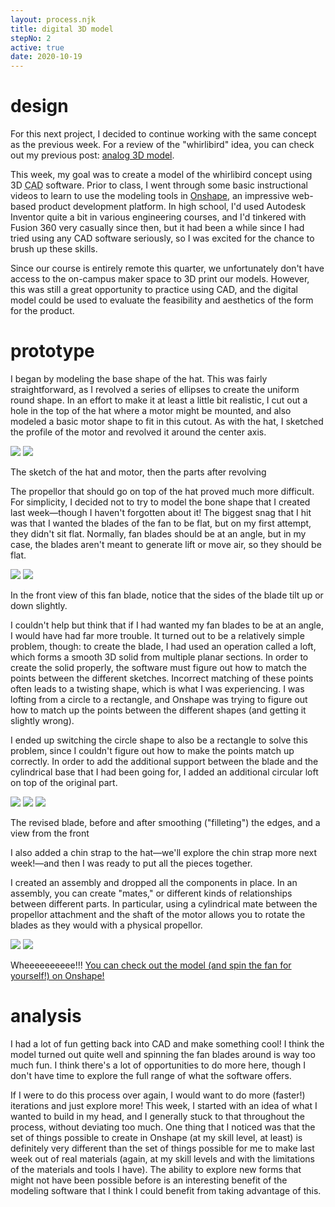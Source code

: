 ```yaml
---
layout: process.njk
title: digital 3D model
stepNo: 2
active: true
date: 2020-10-19
---
```


# design

For this next project, I decided to continue working with the same concept as the previous week. For a review of the "whirlibird" idea, you can check out my previous post: [analog 3D model](/1-analog-3d-model/).

This week, my goal was to create a model of the whirlibird concept using 3D <acronym title="computer assisted design">CAD</acronym> software. Prior to class, I went through some basic instructional videos to learn to use the modeling tools in <a href="https://www.onshape.com/en/" target="_blank">Onshape</a>, an impressive web-based product development platform. In high school, I'd used Autodesk Inventor quite a bit in various engineering courses, and I'd tinkered with Fusion 360 very casually since then, but it had been a while since I had tried using any CAD software seriously, so I was excited for the chance to brush up these skills.

Since our course is entirely remote this quarter, we unfortunately don't have access to the on-campus maker space to 3D print our models. However, this was still a great opportunity to practice using CAD, and the digital model could be used to evaluate the feasibility and aesthetics of the form for the product.

# prototype

I began by modeling the base shape of the hat. This was fairly straightforward, as I revolved a series of ellipses to create the uniform round shape. In an effort to make it at least a little bit realistic, I cut out a hole in the top of the hat where a motor might be mounted, and also modeled a basic motor shape to fit in this cutout. As with the hat, I sketched the profile of the motor and revolved it around the center axis.


<div class="img-group">

![](https://cdn.yoonbuck.com/hcde451-www/2-digital-3d-model/hat-motor-sketch.png)
![](https://cdn.yoonbuck.com/hcde451-www/2-digital-3d-model/hat-motor.png)

The sketch of the hat and motor, then the parts after revolving

</div>

The propellor that should go on top of the hat proved much more difficult. For simplicity, I decided not to try to model the bone shape that I created last week—though I haven't forgotten about it! The biggest snag that I hit was that I wanted the blades of the fan to be flat, but on my first attempt, they didn't sit flat. Normally, fan blades should be at an angle, but in my case, the blades aren't meant to generate lift or move air, so they should be flat. 

<div class="img-group">

![](https://cdn.yoonbuck.com/hcde451-www/2-digital-3d-model/fan-tilt.png)
![](https://cdn.yoonbuck.com/hcde451-www/2-digital-3d-model/fan-tilt-front.png)

In the front view of this fan blade, notice that the sides of the blade tilt up or down slightly.

</div>

I couldn't help but think that if I had wanted my fan blades to be at an angle, I would have had far more trouble. It turned out to be a relatively simple problem, though: to create the blade, I had used an operation called a loft, which forms a smooth 3D solid from multiple planar sections. In order to create the solid properly, the software must figure out how to match the points between the different sketches. Incorrect matching of these points often leads to a twisting shape, which is what I was experiencing. I was lofting from a circle to a rectangle, and Onshape was trying to figure out how to match up the points between the different shapes (and getting it slightly wrong).

I ended up switching the circle shape to also be a rectangle to solve this problem, since I couldn't figure out how to make the points match up correctly. In order to add the additional support between the blade and the cylindrical base that I had been going for, I added an additional circular loft on top of the original part.

<div class="img-group">

![](https://cdn.yoonbuck.com/hcde451-www/2-digital-3d-model/blade-support.png)
![](https://cdn.yoonbuck.com/hcde451-www/2-digital-3d-model/blade-support-fillet.png)
![](https://cdn.yoonbuck.com/hcde451-www/2-digital-3d-model/fan-front.png)

The revised blade, before and after smoothing ("filleting") the edges, and a view from the front

</div>

I also added a chin strap to the hat—we'll explore the chin strap more next week!—and then I was ready to put all the pieces together.

I created an assembly and dropped all the components in place. In an assembly, you can create "mates," or different kinds of relationships between different parts. In particular, using a cylindrical mate between the propellor attachment and the shaft of the motor allows you to rotate the blades as they would with a physical propellor.

<div class="img-group img-group--larger">

![](https://cdn.yoonbuck.com/hcde451-www/2-digital-3d-model/rotate.gif)
![](https://cdn.yoonbuck.com/hcde451-www/2-digital-3d-model/final.png)

Wheeeeeeeeee!!! <a href="https://cad.onshape.com/documents/72d3aba1c58fe6d339a53ae3/w/dccb50788bfd08ee5e5b12a2/e/fe4f9dd29169963ad08164c1" target="_blank">You can check out the model (and spin the fan for yourself!) on Onshape!</a>

</div>

# analysis

I had a lot of fun getting back into CAD and make something cool! I think the model turned out quite well and spinning the fan blades around is way too much fun. I think there's a lot of opportunities to do more here, though I don't have time to explore the full range of what the software offers.

If I were to do this process over again, I would want to do more (faster!) iterations and just explore more! This week, I started with an idea of what I wanted to build in my head, and I generally stuck to that throughout the process, without deviating too much. One thing that I noticed was that the set of things possible to create in Onshape (at my skill level, at least) is definitely very different than the set of things possible for me to make last week out of real materials (again, at my skill levels and with the limitations of the materials and tools I have). The ability to explore new forms that might not have been possible before is an interesting benefit of the modeling software that I think I could benefit from taking advantage of this.